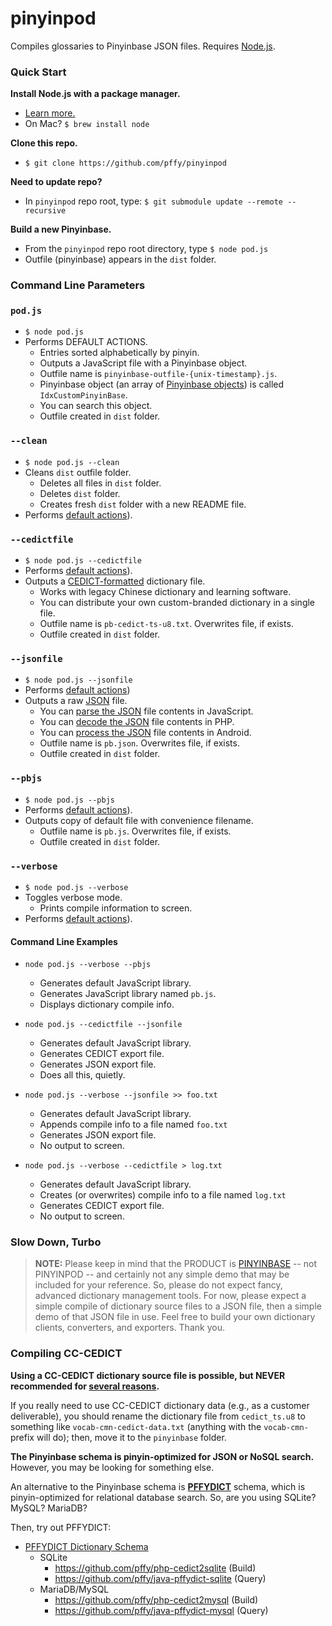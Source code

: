 # pinyinpod
Compiles glossaries to Pinyinbase JSON files. Requires [Node.js][nodejs_page].


### Quick Start

**Install Node.js with a package manager.**
+ [Learn more.][gh_getnode]
+ On Mac? `$ brew install node`

**Clone this repo.**
+ `$ git clone https://github.com/pffy/pinyinpod`

**Need to update repo?**
+ In `pinyinpod` repo root, type: `$ git submodule update --remote --recursive`

**Build a new Pinyinbase.**
+ From the `pinyinpod` repo root directory, type `$ node pod.js`
+ Outfile (pinyinbase) appears in the `dist` folder.


### Command Line Parameters

### `pod.js`

+ `$ node pod.js`
+ Performs DEFAULT ACTIONS.
  + Entries sorted alphabetically by pinyin.
  + Outputs a JavaScript file with a Pinyinbase object.
  + Outfile name is `pinyinbase-outfile-{unix-timestamp}.js`.
  + Pinyinbase object (an array of [Pinyinbase objects][gh_js_pinyinbase]) is called `IdxCustomPinyinBase`.
  + You can search this object.
  + Outfile created in `dist` folder.

### `--clean`

+ `$ node pod.js --clean`
+ Cleans `dist` outfile folder.
  + Deletes all files in `dist` folder.
  + Deletes `dist` folder.
  + Creates fresh `dist` folder with a new README file.
+ Performs [default actions][gh_podjs]).

### `--cedictfile`

+ `$ node pod.js --cedictfile`
+ Performs [default actions][gh_podjs]).
+ Outputs a [CEDICT-formatted][cedict_syntax] dictionary file.
  + Works with legacy Chinese dictionary and learning software.
  + You can distribute your own custom-branded dictionary in a single file.
  + Outfile name is `pb-cedict-ts-u8.txt`. Overwrites file, if exists.
  + Outfile created in `dist` folder.

### `--jsonfile`

+ `$ node pod.js --jsonfile`
+ Performs [default actions][gh_podjs])
+ Outputs a raw [JSON][json_home] file.
  + You can [parse the JSON][json_parse] file contents in JavaScript.
  + You can [decode the JSON][json_decode] file contents in PHP.
  + You can [process the JSON][json_android] file contents in Android.
  + Outfile name is `pb.json`. Overwrites file, if exists.
  + Outfile created in `dist` folder.

### `--pbjs`

+ `$ node pod.js --pbjs`
+ Performs [default actions][gh_podjs]).
+ Outputs copy of default file with convenience filename.
  + Outfile name is `pb.js`. Overwrites file, if exists.
  + Outfile created in `dist` folder.

### `--verbose`

+ `$ node pod.js --verbose`
+ Toggles verbose mode. 
  + Prints compile information to screen.
+ Performs [default actions][gh_podjs]).


#### Command Line Examples

+ `node pod.js --verbose --pbjs`
  + Generates default JavaScript library.
  + Generates JavaScript library named `pb.js`.
  + Displays dictionary compile info.

+ `node pod.js --cedictfile --jsonfile`
  + Generates default JavaScript library.
  + Generates CEDICT export file.
  + Generates JSON export file.
  + Does all this, quietly.

+ `node pod.js --verbose --jsonfile >> foo.txt`
  + Generates default JavaScript library.
  + Appends compile info to a file named `foo.txt`
  + Generates JSON export file.
  + No output to screen.

+ `node pod.js --verbose --cedictfile > log.txt`
  + Generates default JavaScript library.
  + Creates (or overwrites) compile info to a file named `log.txt`
  + Generates CEDICT export file.
  + No output to screen.

### Slow Down, Turbo

> **NOTE:** Please keep in mind that the PRODUCT is [PINYINBASE][gh_pinyinbase] -- not PINYINPOD -- and certainly not any simple demo that may be included for your reference. So, please do not expect fancy, advanced dictionary management tools. For now, please expect a simple compile of dictionary source files to a JSON file, then a simple demo of that JSON file in use. Feel free to build your own dictionary clients, converters, and exporters. Thank you.

### Compiling CC-CEDICT

**Using a CC-CEDICT dictionary source file is possible, but NEVER recommended for [several reasons][gh_casestudy].**

If you really need to use CC-CEDICT dictionary data (e.g., as a customer deliverable), you should rename the dictionary file from `cedict_ts.u8` to something like `vocab-cmn-cedict-data.txt` (anything with the `vocab-cmn-` prefix will do); then, move it to the `pinyinbase` folder.

**The Pinyinbase schema is pinyin-optimized for JSON or NoSQL search.** However, you may be looking for something else.

An alternative to the Pinyinbase schema is **[PFFYDICT][gh_pffydict]** schema, which is pinyin-optimized for relational database search. So, are you using SQLite? MySQL? MariaDB?

Then, try out PFFYDICT:

  + [PFFYDICT Dictionary Schema][gh_pffydict]
    + SQLite
      + https://github.com/pffy/php-cedict2sqlite (Build)
      + https://github.com/pffy/java-pffydict-sqlite (Query)
    + MariaDB/MySQL
      + https://github.com/pffy/php-cedict2mysql (Build)
      + https://github.com/pffy/java-pffydict-mysql (Query)

[gh_podjs]: https://github.com/pffy/pinyinpod/blob/master/README.md#podjs
[gh_js_pinyinbase]: https://github.com/pffy/javascript-pinyinbase
[cedict_syntax]: http://cc-cedict.org/wiki/format:syntax
[gh_casestudy]: https://github.com/pffy/pinyinbase#case-studies
[gh_getnode]: https://github.com/nodejs/node-v0.x-archive/wiki/Installing-Node.js-via-package-manager
[gh_pffydict]: https://github.com/pffy/pffydict
[gh_pinyinbase]: https://github.com/pffy/pinyinbase
[json_android]: http://developer.android.com/reference/org/json/JSONObject.html
[json_api]: http://jsonapi.org/
[json_decode]: http://php.net/manual/en/function.json-decode.php
[json_home]: http://www.json.org/
[json_java]: https://github.com/douglascrockford/JSON-java
[json_parse]: https://developer.mozilla.org/en-US/docs/Web/JavaScript/Reference/Global_Objects/JSON/parse
[nodejs_page]: https://nodejs.org/en/download/
